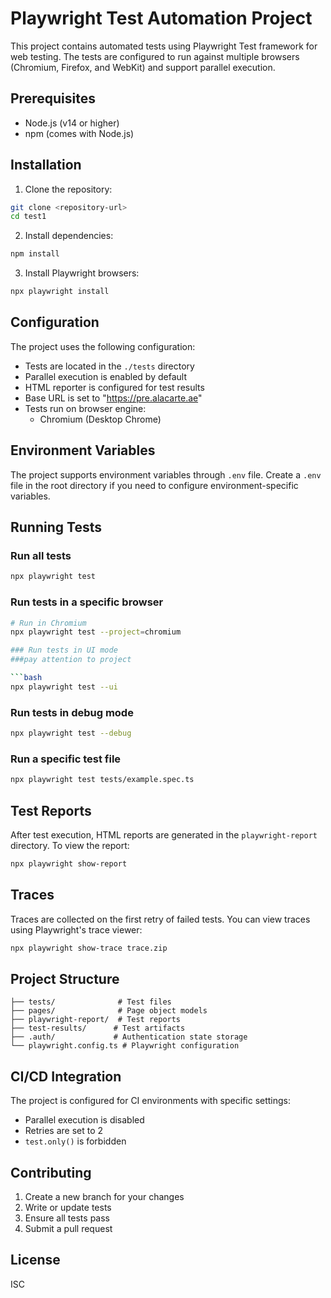 # Playwright Test Automation Project

This project contains automated tests using Playwright Test framework for web testing. The tests are configured to run against multiple browsers (Chromium, Firefox, and WebKit) and support parallel execution.

## Prerequisites

- Node.js (v14 or higher)
- npm (comes with Node.js)

## Installation

1. Clone the repository:

```bash
git clone <repository-url>
cd test1
```

2. Install dependencies:

```bash
npm install
```

3. Install Playwright browsers:

```bash
npx playwright install
```

## Configuration

The project uses the following configuration:

- Tests are located in the `./tests` directory
- Parallel execution is enabled by default
- HTML reporter is configured for test results
- Base URL is set to "https://pre.alacarte.ae"
- Tests run on browser engine:
  - Chromium (Desktop Chrome)

## Environment Variables

The project supports environment variables through `.env` file. Create a `.env` file in the root directory if you need to configure environment-specific variables.

## Running Tests

### Run all tests

```bash
npx playwright test
```

### Run tests in a specific browser

````bash
# Run in Chromium
npx playwright test --project=chromium

### Run tests in UI mode
###pay attention to project

```bash
npx playwright test --ui
````

### Run tests in debug mode

```bash
npx playwright test --debug
```

### Run a specific test file

```bash
npx playwright test tests/example.spec.ts
```

## Test Reports

After test execution, HTML reports are generated in the `playwright-report` directory. To view the report:

```bash
npx playwright show-report
```

## Traces

Traces are collected on the first retry of failed tests. You can view traces using Playwright's trace viewer:

```bash
npx playwright show-trace trace.zip
```

## Project Structure

```
├── tests/              # Test files
├── pages/              # Page object models
├── playwright-report/  # Test reports
├── test-results/      # Test artifacts
├── .auth/             # Authentication state storage
└── playwright.config.ts # Playwright configuration
```

## CI/CD Integration

The project is configured for CI environments with specific settings:

- Parallel execution is disabled
- Retries are set to 2
- `test.only()` is forbidden

## Contributing

1. Create a new branch for your changes
2. Write or update tests
3. Ensure all tests pass
4. Submit a pull request

## License

ISC
